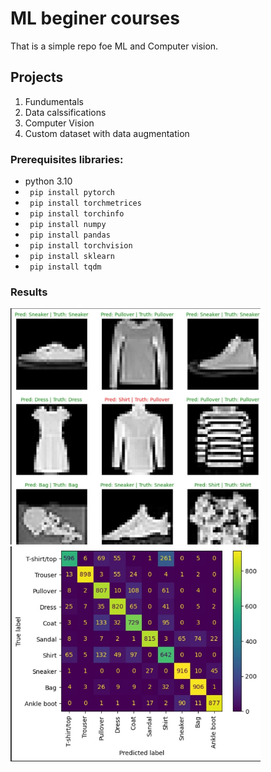 
# ML beginer courses

That is a simple repo foe ML and Computer vision.

## Projects 
1. Fundumentals
2. Data calssifications 
3. Computer Vision
3. Custom dataset with data augmentation
### Prerequisites libraries:
* python 3.10
* ` pip install pytorch`
* ` pip install torchmetrices`
* ` pip install torchinfo`
* ` pip install numpy`
* ` pip install pandas`
* ` pip install torchvision`
* ` pip install sklearn` 
* ` pip install tqdm`

### Results

<img src="results.jpg" alt="result" width="400"/>
<img src="results2.jpg" alt="result2" width="400"/>
